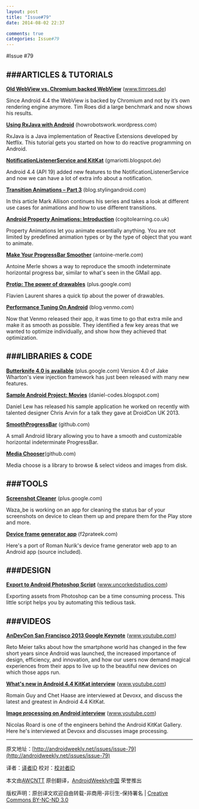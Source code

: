 ```yaml
---
layout: post
title: "Issue#79"
date: 2014-08-02 22:37

comments: true
categories: Issue#79
---
```


#Issue #79

###ARTICLES & TUTORIALS
---

[**Old WebView vs. Chromium backed WebView**](https://www.timroes.de/2013/11/23/old-webview-vs-chromium-webview/) (www.timroes.de)

Since Android 4.4 the WebView is backed by Chromium and not by it’s own rendering engine anymore. Tim Roes did a large benchmark and now shows his results.
 
[**Using RxJava with Android**](http://howrobotswork.wordpress.com/2013/10/28/using-rxjava-in-android/) (howrobotswork.wordpress.com) 

RxJava is a Java implementation of Reactive Extensions developed by Netflix. This tutorial gets you started on how to do reactive programming on Android.

[**NotificationListenerService and KitKat**](http://gmariotti.blogspot.de/2013/11/notificationlistenerservice-and-kitkat.html) (gmariotti.blogspot.de) 

Android 4.4 (API 19) added new features to the NotificationListenerService and now we can have a lot of extra info about a notification.

[**Transition Animations – Part 3**](http://blog.stylingandroid.com/archives/2168) (blog.stylingandroid.com) 

In this article Mark Allison continues his series and takes a look at different use cases for animations and how to use different transitions.

[**Android Property Animations: Introduction**](http://cogitolearning.co.uk/?p=1290) (cogitolearning.co.uk)

Property Animations let you animate essentially anything. You are not limited by predefined animation types or by the type of object that you want to animate.
 
[**Make Your ProgressBar Smoother**](http://antoine-merle.com/blog/2013/11/12/make-your-progressbar-more-smooth/) (antoine-merle.com) 

Antoine Merle shows a way to reproduce the smooth indeterminate horizontal progress bar, similar to what's seen in the GMail app.

[**Protip: The power of drawables**](https://plus.google.com/+FlavienLaurent/posts/a9YPAyeyXd4) (plus.google.com) 

Flavien Laurent shares a quick tip about the power of drawables.

[**Performance Tuning On Android**](http://blog.venmo.com/hf2t3h4x98p5e13z82pl8j66ngcmry/performance-tuning-on-android) (blog.venmo.com) 

Now that Venmo released their app, it was time to go that extra mile and make it as smooth as possible. They identified a few key areas that we wanted to optimize individually, and show how they achieved that optimization.

###LIBRARIES & CODE
---

[**Butterknife 4.0 is available**](https://plus.google.com/+JakeWharton/posts/4huk8jHnBJ5) (plus.google.com) 
Version 4.0 of Jake Wharton's view injection framework has just been released with many new features.

[**Sample Android Project: Movies**](http://daniel-codes.blogspot.com/2013/11/sample-android-project-movies.html) (daniel-codes.blogspot.com) 

Daniel Lew has released his sample application he worked on recently with talented designer Chris Arvin for a talk they gave at DroidCon UK 2013.

[**SmoothProgressBar**](https://github.com/castorflex/SmoothProgressBar) (github.com) 

A small Android library allowing you to have a smooth and customizable horizontal indeterminate ProgressBar.

[**Media Chooser**](https://github.com/learnNcode/MediaChooser)(github.com) 

Media choose is a library to browse & select videos and images from disk.
 
###TOOLS
---

[**Screenshot Cleaner**](https://plus.google.com/108315424589085456181/posts/SVdUhJ1uWEc) (plus.google.com) 

Waza_be is working on an app for cleaning the status bar of your screenshots on device to clean them up and prepare them for the Play store and more.

[**Device frame generator app**](http://f2prateek.com/android-device-frame-generator/) (f2prateek.com) 

Here's a port of Roman Nurik's device frame generator web app to an Android app (source included).

###DESIGN
---

[**Export to Android Photoshop Script**](http://www.uncorkedstudios.com/blog/export-to-android-photoshop-script) (www.uncorkedstudios.com)

Exporting assets from Photoshop can be a time consuming process. This little script helps you by automating this tedious task.


###VIDEOS
---

[**AnDevCon San Francisco 2013 Google Keynote**](https://www.youtube.com/watch?v=oVAfV3k2jyM) (www.youtube.com)

Reto Meier talks about how the smartphone world has changed in the few short years since Android was launched, the increased importance of design, efficiency, and innovation, and how our users now demand magical experiences from their apps to live up to the beautiful new devices on which those apps run.

[**What's new in Android 4.4 KitKat interview**](https://www.youtube.com/watch?v=WpF2v9zlKuY) (www.youtube.com) 

Romain Guy and Chet Haase are interviewed at Devoxx, and discuss the latest and greatest in Android 4.4 KitKat.

[**Image processing on Android interview**](https://www.youtube.com/watch?v=c8-0Z6nvJW0) (www.youtube.com) 

Nicolas Roard is one of the engineers behind the Android KitKat Gallery. Here he's interviewed at Devoxx and discusses image processing.

---


原文地址：[http://androidweekly.net/issues/issue-79](http://androidweekly.net/issues/issue-79)

译者：[译者ID](https://github.com/译者ID) 校对：[校对者ID](https://github.com/校对者ID)

本文由[AWCNTT](https://github.com/AWCNTT) 原创翻译，[AndroidWeekly中国](http://www.androidweekly.cn/) 荣誉推出

版权声明：原创译文欢迎自由转载-非商用-非衍生-保持署名 | [Creative Commons BY-NC-ND 3.0](http://creativecommons.org/licenses/by-nc-nd/3.0/deed.zh)